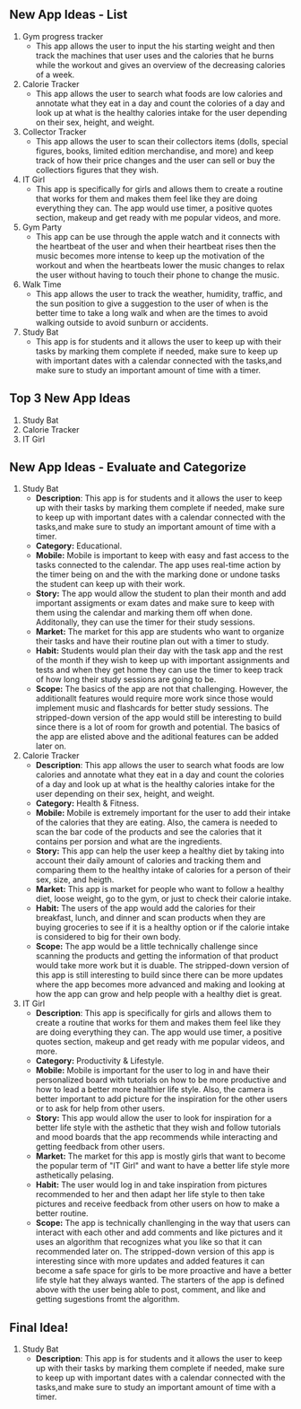 ## New App Ideas - List
1. Gym progress tracker
    - This app allows the user to input the his starting weight and then track the machines that user uses and the calories that he burns while the workout and gives an overview of the decreasing calories of a week.
2. Calorie Tracker
    - This app allows the user to search what foods are low calories and annotate what they eat in a day and count the colories of a day and look up at what is the healthy calories intake for the user depending on their sex, height, and weight.
3. Collector Tracker
    - This app allows the user to scan their collectors items (dolls, special figures, books, limited edition merchandise, and more) and keep track of how their price changes and the user can sell or buy the collectiors figures that they wish.
4. IT Girl
    - This app is specifically for girls and allows them to create a routine that works for them and makes them feel like they are doing everything they can. The app would use timer, a positive quotes section, makeup and get ready with me popular videos, and more.
5. Gym Party
    - This app can be use through the apple watch and it connects with the heartbeat of the user and when their heartbeat rises then the music becomes more intense to keep up the motivation of the workout and when the heartbeats lower the music changes to relax the user without having to touch their phone to change the music.
6. Walk Time
    - This app allows the user to track the weather, humidity, traffic, and the sun position to give a suggestion to the user of when is the better time to take a long walk and when are the times to avoid walking outside to avoid sunburn or accidents.
7. Study Bat
    - This app is for students and it allows the user to keep up with their tasks by marking them complete if needed, make sure to keep up with important dates with a calendar connected with the tasks,and make sure to study an important amount of time with a timer.

## Top 3 New App Ideas
1. Study Bat
2. Calorie Tracker
3. IT Girl

## New App Ideas - Evaluate and Categorize
1. Study Bat
   - **Description**: This app is for students and it allows the user to keep up with their tasks by marking them complete if needed, make sure to keep up with important dates with a calendar connected with the tasks,and make sure to study an important amount of time with a timer.
   - **Category:** Educational.
   - **Mobile:** Mobile is important to keep with easy and fast access to the tasks connected to the calendar. The app uses real-time action by the timer being on and the with the marking done or undone tasks the student can keep up with their work.
   - **Story:** The app would allow the student to plan their month and add important assigments or exam dates and make sure to keep with them using the calendar and marking them off when done. Additonally, they can use the timer for their study sessions.
   - **Market:** The market for this app are students who want to organize their tasks and have their routine plan out with a timer to study. 
   - **Habit:** Students would plan their day with the task app and the rest of the month if they wish to keep up with important assignments and tests and when they get home they can use the timer to keep track of how long their study sessions are going to be.
   - **Scope:** The basics of the app are not that challenging. However, the additionallt features would require more work since those would implement music and flashcards for better study sessions. The stripped-down version of the app would still be interesting to build since there is a lot of room for growth and potential. The basics of the app are elisted above and the aditional features can be added later on.
2. Calorie Tracker
    - **Description**: This app allows the user to search what foods are low calories and annotate what they eat in a day and count the colories of a day and look up at what is the healthy calories intake for the user depending on their sex, height, and weight.
   - **Category:** Health & Fitness.
   - **Mobile:** Mobile is extremely important for the user to add their intake of the calories that they are eating. Also, the camera is needed to scan the bar code of the products and see the calories that it contains per porsion and what are the ingredients.
   - **Story:** This app can help the user keep a healthy diet by taking into account their daily amount of calories and tracking them and comparing them to the healthy intake of calories for a person of their sex, size, and heigth.
   - **Market:** This app is market for people who want to follow a healthy diet, loose weight, go to the gym, or just to check their calorie intake. 
   - **Habit:** The users of the app would add the calories for their breakfast, lunch, and dinner and scan products when they are buying groceries to see if it is a healthy option or if the calorie intake is considered to big for their own body.
   - **Scope:** The app would be a little technically challenge since scanning the products and getting the information of that product would take more work but it is duable. The stripped-down version of this app is still interesting to build since there can be more updates where the app becomes more advanced and making and looking at how the app can grow and help people with a healthy diet is great.
3. IT Girl
    - **Description**: This app is specifically for girls and allows them to create a routine that works for them and makes them feel like they are doing everything they can. The app would use timer, a positive quotes section, makeup and get ready with me popular videos, and more.
   - **Category:** Productivity & Lifestyle.
   - **Mobile:** Mobile is important for the user to log in and have their personalized board with tutorials on how to be more productive and how to lead a better more healthier life style. Also, the camera is better important to add picture for the inspiration for the other users or to ask for help from other users.
   - **Story:** This app would allow the user to look for inspiration for a better life style with the asthetic that they wish and follow tutorials and mood boards that the app recommends while interacting and getting feedback from other users.
   - **Market:** The market for this app is mostly girls that want to become the popular term of "IT Girl" and want to have a better life style more asthetically pelasing. 
   - **Habit:** The user would log in and take inspiration from pictures recommended to her and then adapt her life style to then take pictures and receive feedback from other users on how to make a better routine.
   - **Scope:** The app is technically chanllenging in the way that users can interact with each other and add comments and like pictures and it uses an algorithm that recognizes what you like so that it can recommended later on. The stripped-down version of this app is interesting since with more updates and added features it can become a safe space for girls to be more proactive and have a better life style hat they always wanted. The starters of the app is defined above with the user being able to post, comment, and like and getting sugestions fromt the algorithm.

## Final Idea!
1. Study Bat
    - **Description**: This app is for students and it allows the user to keep up with their tasks by marking them complete if needed, make sure to keep up with important dates with a calendar connected with the tasks,and make sure to study an important amount of time with a timer.
